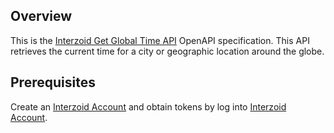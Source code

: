 ## Overview

This is the [Interzoid Get Global Time API](https://www.interzoid.com/services/getglobaltime) OpenAPI specification. This API retrieves the current time for a city or geographic location around the globe.
## Prerequisites

 Create an [Interzoid Account](https://www.interzoid.com/register) and obtain tokens by log into [Interzoid Account](https://www.interzoid.com/account).
